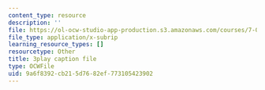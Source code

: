 ```yaml
---
content_type: resource
description: ''
file: https://ol-ocw-studio-app-production.s3.amazonaws.com/courses/7-016-introductory-biology-fall-2018/9a6f8392cb215d7682ef773105423902_oOya3cFmAMc.vtt
file_type: application/x-subrip
learning_resource_types: []
resourcetype: Other
title: 3play caption file
type: OCWFile
uid: 9a6f8392-cb21-5d76-82ef-773105423902
---
```

